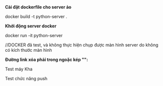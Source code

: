 **Cài đặt dockerfile cho server ảo**

docker build -t python-server .

**Khởi động server docker**

docker run -it python-server

//DOCKER đã test, và không thực hiện chụp được màn hình server do không có kích thước màn hình

**Đường link xóa phải trong ngoặc kép "":**

Test máy Kha

Test chức năng push